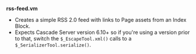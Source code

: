 **rss-feed.vm**

* Creates a simple RSS 2.0 feed with links to Page assets from an Index Block.
* Expects Cascade Server version 6.10+ so if you're using a version prior to that, switch the `$_EscapeTool.xml()` calls to a `$_SerializerTool.serialize()`.
